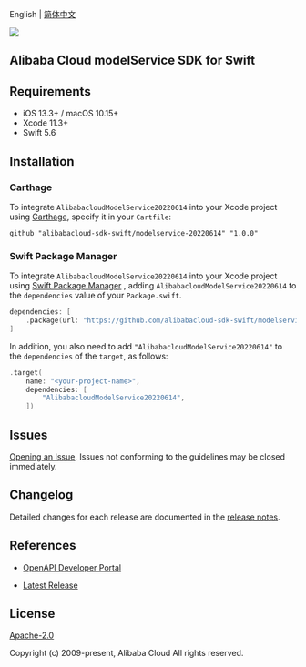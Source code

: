 English | [简体中文](README-CN.md)

![](https://aliyunsdk-pages.alicdn.com/icons/AlibabaCloud.svg)

## Alibaba Cloud modelService SDK for Swift

## Requirements

- iOS 13.3+ / macOS 10.15+
- Xcode 11.3+
- Swift 5.6

## Installation

### Carthage

To integrate `AlibabacloudModelService20220614` into your Xcode project using [Carthage](https://github.com/Carthage/Carthage), specify it in your `Cartfile`:

```ogdl
github "alibabacloud-sdk-swift/modelservice-20220614" "1.0.0"
```

### Swift Package Manager

To integrate `AlibabacloudModelService20220614` into your Xcode project using [Swift Package Manager](https://swift.org/package-manager/) , adding `AlibabacloudModelService20220614` to the `dependencies` value of your `Package.swift`.

```swift
dependencies: [
    .package(url: "https://github.com/alibabacloud-sdk-swift/modelservice-20220614.git", from: "1.0.0")
]
```

In addition, you also need to add `"AlibabacloudModelService20220614"` to the `dependencies` of the `target`, as follows:

```swift
.target(
    name: "<your-project-name>",
    dependencies: [
        "AlibabacloudModelService20220614",
    ])
```

## Issues

[Opening an Issue](https://github.com/alibabacloud-sdk-swift/modelservice-20220614/issues/new), Issues not conforming to the guidelines may be closed immediately.

## Changelog

Detailed changes for each release are documented in the [release notes](./ChangeLog.txt).

## References

* [OpenAPI Developer Portal](https://next.api.alibabacloud.com/home)
- [Latest Release](https://github.com/alibabacloud-sdk-swift/modelservice-20220614)

## License

[Apache-2.0](http://www.apache.org/licenses/LICENSE-2.0)

Copyright (c) 2009-present, Alibaba Cloud All rights reserved.
